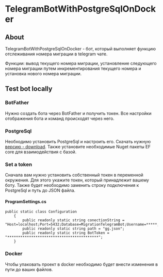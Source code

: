 # TelegramBotWithPostgreSqlOnDocker

## About
TelegramBotWithPostgreSqlOnDocker - бот, который выполняет функцию отслеживания номера миграции в telegram чате.

Функции: вывод текущего номера миграции, установление следующего номера миграции путем инкрементирования текущего номера и установка нового номера миграции.

## Test bot locally

### BotFather
Нужно создать бота через BotFather и получить токен. Все настройки отображения бота и команд происходят через него.

### PostgreSql
Необходимо установить PostgreSql и настроить его. Скачать нужную [версию - download](https://www.postgresql.org/download).
Также установите необходимые Nuget пакеты EF core  для взаимодействия c базой.

### Set a token
Сначала вам нужно установить собственный токен в переменной окружения. Для этого укажите токен, который принадлежит вашему боту.
Также будет необходимо заменить строку подключения к PostgreSql и путь до JSON файла.

#### ProgramSettings.cs
```
public static class Configuration
    {
        public readonly static string conectionString = "Host=localhost;Port=5432;Database=MigrationTelegramBot;Username=*****;Password=*****";
        public readonly static string path = "gg.json";
        public readonly static string BotToken = "******************************************";
    }
```

### Docker
Чтобы упаковать проект в docker необходимо будет внести изменения в пути до ваших файлов.


